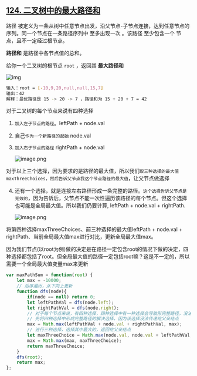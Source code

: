## [124. 二叉树中的最大路径和](https://leetcode-cn.com/problems/binary-tree-maximum-path-sum/)

路径 被定义为一条从树中任意节点出发，沿父节点-子节点连接，达到任意节点的序列。同一个节点在一条路径序列中 至多出现一次 。该路径 至少包含一个 节点，且不一定经过根节点。

**路径和** 是路径中各节点值的总和。

给你一个二叉树的根节点 `root` ，返回其 **最大路径和** 

![img](https://assets.leetcode.com/uploads/2020/10/13/exx2.jpg)

``` bash
输入：root = [-10,9,20,null,null,15,7]
输出：42
解释：最优路径是 15 -> 20 -> 7 ，路径和为 15 + 20 + 7 = 42
```

对于二叉树的每个节点来说有四种选择

1. `加入左子节点的路径`。leftPath + node.val

2. 自己`作为一个新路径的起始` node.val

3. `加入右子节点的路径`  rightPath + node.val

   ![image.png](https://pic.leetcode-cn.com/9e5f5aee5b5138fdc54eb050860c99462bdf6ee4ed422854370ddc475a5e333e-image.png)

对于以上三个选择，因为要求的是路径的最大值，所以我们`取三种选择的最大值maxThreeChoices，然后告诉父节点我这个节点路径的最大值`，让父节点做选择

4. 还有一个选择，就是连接左右路径形成一条完整的路径。`这个选择告诉父节点是无效的`，因为告诉后，父节点不能一次性遍历该路径的每个节点。但这个选择也可能是全局最大值。所以我们仍要计算, leftPath + node.val + rightPath.

   ![image.png](https://pic.leetcode-cn.com/11183fd31f145655dc6d730e5355e60117c1248881b674af6e5108caf0bee312-image.png)

将第四种选择maxThreeChoices、前三种选择的最大值leftPath + node.val + rightPath、当前全局最大值max进行对比，更新全局最大值max。

因为我们节点(以root为例)做的决定是在路径一定包含root的情况下做的决定，四种选择都包括了root。但全局最大值的路径一定包括root嘛？这是不一定的，所以需要一个全局最大值变量max来更新

``` javascript
var maxPathSum = function(root) {
    let max = -10000;
    // 后序遍历，从下向上更新
    function dfs(node){
        if(node == null) return 0;
        let leftPathVal = dfs(node.left);
        let rightPathVal = dfs(node.right);
        // 对于每个节点来说，有四种选择，四种选择中有一种选择会导致形完整路径，没法继续，剩下三种可以继续，取最大值
        // 先将四种选择中形成完整路径的解决选择，因为该选择没法传递给父亲结点
        max = Math.max(leftPathVal + node.val + rightPathVal, max);
        // 进行三种选择，选择其中最大的，返回给父亲结点
        let maxThreeChoice = Math.max(node.val, node.val + leftPathVal, node.val + rightPathVal);
        max = Math.max(max, maxThreeChoice);
        return maxThreeChoice;
    }   
    dfs(root);
    return max;
};
```



